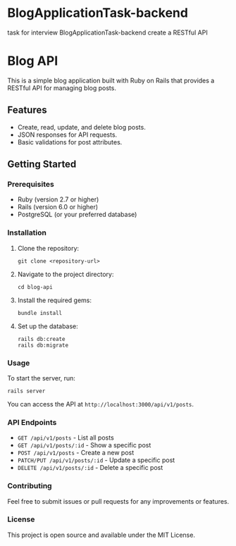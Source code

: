 # BlogApplicationTask-backend
task for interview BlogApplicationTask-backend create a RESTful API

# Blog API

This is a simple blog application built with Ruby on Rails that provides a RESTful API for managing blog posts.

## Features

- Create, read, update, and delete blog posts.
- JSON responses for API requests.
- Basic validations for post attributes.

## Getting Started

### Prerequisites

- Ruby (version 2.7 or higher)
- Rails (version 6.0 or higher)
- PostgreSQL (or your preferred database)

### Installation

1. Clone the repository:

   ```
   git clone <repository-url>
   ```

2. Navigate to the project directory:

   ```
   cd blog-api
   ```

3. Install the required gems:

   ```
   bundle install
   ```

4. Set up the database:

   ```
   rails db:create
   rails db:migrate
   ```

### Usage

To start the server, run:

```
rails server
```

You can access the API at `http://localhost:3000/api/v1/posts`.

### API Endpoints

- `GET /api/v1/posts` - List all posts
- `GET /api/v1/posts/:id` - Show a specific post
- `POST /api/v1/posts` - Create a new post
- `PATCH/PUT /api/v1/posts/:id` - Update a specific post
- `DELETE /api/v1/posts/:id` - Delete a specific post

### Contributing

Feel free to submit issues or pull requests for any improvements or features.

### License

This project is open source and available under the MIT License.
